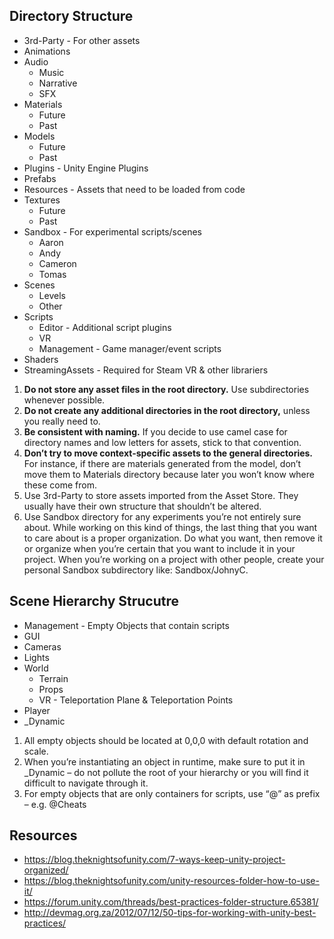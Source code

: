 ## Directory Structure

* 3rd-Party - For other assets
* Animations
* Audio
	* Music
	* Narrative
	* SFX
* Materials
	* Future
	* Past
* Models
	* Future
	* Past
* Plugins - Unity Engine Plugins
* Prefabs
* Resources - Assets that need to be loaded from code
* Textures
	* Future
	* Past
* Sandbox - For experimental scripts/scenes
	* Aaron
	* Andy
	* Cameron
	* Tomas
* Scenes
	* Levels
	* Other
* Scripts
	* Editor - Additional script plugins
	* VR
	* Management - Game manager/event scripts
* Shaders
* StreamingAssets - Required for Steam VR & other librariers


1. **Do not store any asset files in the root directory.** Use subdirectories whenever possible.
2. **Do not create any additional directories in the root directory,** unless you really need to.
3. **Be consistent with naming.** If you decide to use camel case for directory names and low letters for assets, stick to that convention.
4. **Don’t try to move context-specific assets to the general directories.** For instance, if there are materials generated from the model, don’t move them to Materials directory because later you won’t know where these come from.
5. Use 3rd-Party to store assets imported from the Asset Store. They usually have their own structure that shouldn’t be altered.
6. Use Sandbox directory for any experiments you’re not entirely sure about. While working on this kind of things, the last thing that you want to care about is a proper organization. Do what you want, then remove it or organize when you’re certain that you want to include it in your project. When you’re working on a project with other people, create your personal Sandbox subdirectory like: Sandbox/JohnyC.


## Scene Hierarchy Strucutre

* Management - Empty Objects that contain scripts
* GUI
* Cameras
* Lights
* World
	* Terrain
	* Props
	* VR - Teleportation Plane & Teleportation Points
* Player
* _Dynamic


1. All empty objects should be located at 0,0,0 with default rotation and scale.
2. When you’re instantiating an object in runtime, make sure to put it in _Dynamic – do not pollute the root of your hierarchy or you will find it difficult to navigate through it.
3. For empty objects that are only containers for scripts, use “@” as prefix – e.g. @Cheats

## Resources
* https://blog.theknightsofunity.com/7-ways-keep-unity-project-organized/
* https://blog.theknightsofunity.com/unity-resources-folder-how-to-use-it/
* https://forum.unity.com/threads/best-practices-folder-structure.65381/
* http://devmag.org.za/2012/07/12/50-tips-for-working-with-unity-best-practices/
